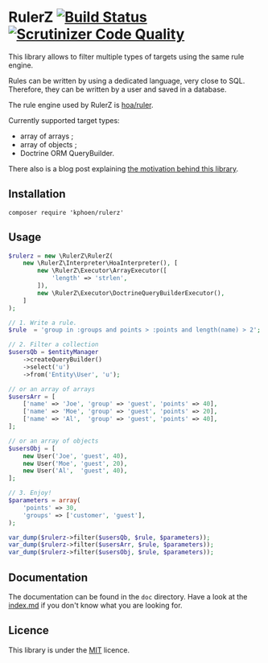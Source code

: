 RulerZ [![Build Status](https://travis-ci.org/K-Phoen/rulerz.svg?branch=master)](https://travis-ci.org/K-Phoen/rulerz) [![Scrutinizer Code Quality](https://scrutinizer-ci.com/g/K-Phoen/rulerz/badges/quality-score.png?b=master)](https://scrutinizer-ci.com/g/K-Phoen/rulerz/?branch=master)
======

This library allows to filter multiple types of targets using the same rule
engine.

Rules can be written by using a dedicated language, very close to SQL. Therefore,
they can be written by a user and saved in a database.

The rule engine used by RulerZ is [hoa/ruler](https://github.com/hoaproject/Ruler).

Currently supported target types:

 * array of arrays ;
 * array of objects ;
 * Doctrine ORM QueryBuilder.

There also is a blog post explaining [the motivation behind this
library](http://blog.kevingomez.fr/2015/02/07/on-taming-repository-classes-in-doctrine-among-other-things/).

Installation
------------

```
composer require 'kphoen/rulerz'
```

Usage
-----

```php
$rulerz = new \RulerZ\RulerZ(
    new \RulerZ\Interpreter\HoaInterpreter(), [
        new \RulerZ\Executor\ArrayExecutor([
            'length' => 'strlen',
        ]),
        new \RulerZ\Executor\DoctrineQueryBuilderExecutor(),
    ]
);

// 1. Write a rule.
$rule  = 'group in :groups and points > :points and length(name) > 2';

// 2. Filter a collection
$usersQb = $entityManager
    ->createQueryBuilder()
    ->select('u')
    ->from('Entity\User', 'u');

// or an array of arrays
$usersArr = [
    ['name' => 'Joe', 'group' => 'guest', 'points' => 40],
    ['name' => 'Moe', 'group' => 'guest', 'points' => 20],
    ['name' => 'Al',  'group' => 'guest', 'points' => 40],
];

// or an array of objects
$usersObj = [
    new User('Joe', 'guest', 40),
    new User('Moe', 'guest', 20),
    new User('Al',  'guest', 40),
];

// 3. Enjoy!
$parameters = array(
    'points' => 30,
    'groups' => ['customer', 'guest'],
);

var_dump($rulerz->filter($usersQb, $rule, $parameters));
var_dump($rulerz->filter($usersArr, $rule, $parameters));
var_dump($rulerz->filter($usersObj, $rule, $parameters));
```

Documentation
-------------

The documentation can be found in the `doc` directory. Have a look at the
[index.md](doc/index.md) if you don't know what you are looking for.

Licence
-------

This library is under the
[MIT](https://github.com/K-Phoen/rulerz/blob/master/LICENSE) licence.
